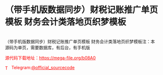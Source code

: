 # （带手机版数据同步）财税记账推广单页模板 财务会计类落地页织梦模板

<br>（带手机版数据同步）财税记账推广单页模板 财务会计类落地页织梦模板注：本源码为单页，需要数据库，有后台，有手机版<br>


<p style="color: red;">源代码下载地址：<a href="https://mega-file.org/b08A0" style="color: red;">https://mega-file.org/b08A0</a></p><p style="color: red;"><img src="https://cdn-icons-png.flaticon.com/512/2111/2111646.png" alt="Telegram Icon" style="width: 16px; vertical-align: middle; margin-right: 5px;">Telegram:<a href="https://t.me/official_sourcecode" style="color: red;">@official_sourcecode</a></p>